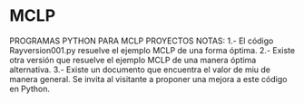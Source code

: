 # MCLP
PROGRAMAS PYTHON PARA MCLP PROYECTOS
NOTAS:
1.- El código Rayversion001.py resuelve el ejemplo MCLP de una forma óptima. 2.- Existe otra versión que resuelve el ejemplo MCLP de una manera óptima alternativa. 3.- Existe un documento que encuentra el valor de miu de manera general. Se invita al visitante a proponer una mejora a este código en Python.

